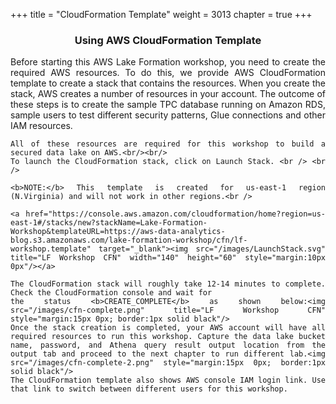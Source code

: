 +++
title = "CloudFormation Template"
weight = 3013
chapter = true
+++

<center><h3>Using AWS CloudFormation Template</h3></center>

<div style="text-align: justify">
    Before starting this AWS Lake Formation workshop, you need to create the required AWS resources. To do this, we
    provide AWS CloudFormation template to create a stack that contains the resources. When you create the stack, AWS
    creates a number of resources in your account. The outcome of these steps is to create the sample TPC database
    running on Amazon RDS, sample users to test different security patterns, Glue connections and other IAM resources. <br />

    All of these resources are required for this workshop to build a secured data lake on AWS.<br/><br/>
    To launch the CloudFormation stack, click on Launch Stack. <br /> <br />

    <b>NOTE:</b> This template is created for us-east-1 region (N.Virginia) and will not work in other regions.<br />

    <a href="https://console.aws.amazon.com/cloudformation/home?region=us-east-1#/stacks/new?stackName=Lake-Formation-Workshop&templateURL=https://aws-data-analytics-blog.s3.amazonaws.com/lake-formation-workshop/cfn/lf-workshop.template" target="_blank"><img src="/images/LaunchStack.svg" title="LF Workshop CFN" width="140" height="60" style="margin:10px 0px"/></a>

    The CloudFormation stack will roughly take 12-14 minutes to complete. Check the CloudFormation console and wait for
    the status <b>CREATE_COMPLETE</b> as shown below:<img src="/images/cfn-complete.png" title="LF Workshop CFN" style="margin:15px 0px; border:1px solid black"/>
    Once the stack creation is completed, your AWS account will have all required resources to run this workshop. Capture the data lake bucket name, password, and Athena query result output location from the output tab and proceed to the next chapter to run different lab.<img src="/images/cfn-complete-2.png" style="margin:15px 0px; border:1px solid black"/>
    The CloudFormation template also shows AWS console IAM login link. Use that link to switch between different users for this workshop.
</div>

